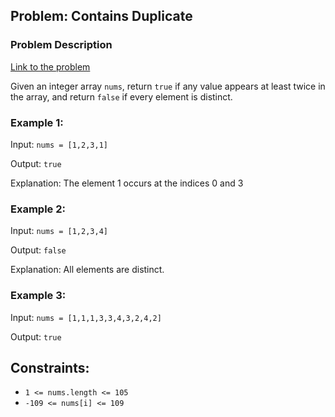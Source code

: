 ## Problem: Contains Duplicate

### Problem Description
[Link to the problem](https://leetcode.com/explore/featured/card/top-interview-questions-easy/92/array/578/)

Given an integer array `nums`, return `true` if any value appears at least twice in the array, and return `false` if every element is distinct.

### Example 1:

Input: `nums = [1,2,3,1]`

Output: `true`

Explanation:
The element 1 occurs at the indices 0 and 3

### Example 2:

Input: `nums = [1,2,3,4]`

Output: `false`

Explanation:
All elements are distinct.

### Example 3:

Input: `nums = [1,1,1,3,3,4,3,2,4,2]`

Output: `true`

## Constraints:

- `1 <= nums.length <= 105`
- `-109 <= nums[i] <= 109`
